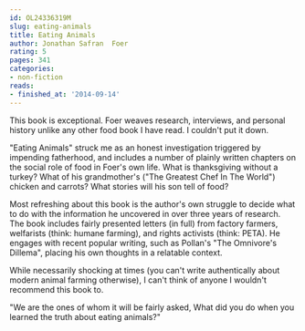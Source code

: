 ```yaml
---
id: OL24336319M
slug: eating-animals
title: Eating Animals
author: Jonathan Safran  Foer
rating: 5
pages: 341
categories:
- non-fiction
reads:
- finished_at: '2014-09-14'
---
```

This book is exceptional. Foer weaves research, interviews, and personal history unlike any other food book I have read. I couldn't put it down.

"Eating Animals" struck me as an honest investigation triggered by impending fatherhood, and includes a number of plainly written chapters on the social role of food in Foer's own life. What is thanksgiving without a turkey? What of his grandmother's ("The Greatest Chef In The World") chicken and carrots? What stories will his son tell of food?

Most refreshing about this book is the author's own struggle to decide what to do with the information he uncovered in over three years of research. The book includes fairly presented letters (in full) from factory farmers, welfarists (think: humane farming), and rights activists (think: PETA). He engages with recent popular writing, such as Pollan's "The Omnivore's Dillema", placing his own thoughts in a relatable context.

While necessarily shocking at times (you can't write authentically about modern animal farming otherwise), I can't think of anyone I wouldn't recommend this book to.

"We are the ones of whom it will be fairly asked, What did you do when you learned the truth about eating animals?"
